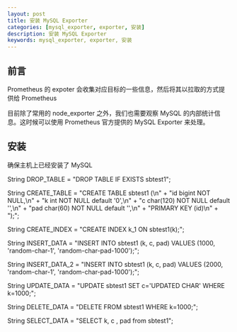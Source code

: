 ```yaml
---
layout: post  
title: 安装 MySQL Exporter  
categories: [mysql_exporter, exporter, 安装]  
description: 安装 MySQL Exporter  
keywords: mysql_exporter, exporter, 安装  
---
```


## 前言
Prometheus 的 expoter 会收集对应目标的一些信息，然后将其以拉取的方式提供给 Prometheus

目前除了常用的 node_exporter 之外，我们也需要观察 MySQL 的内部统计信息。这时候可以使用 Prometheus 官方提供的 MySQL Exporter 来处理。

## 安装
确保主机上已经安装了 MySQL



String DROP_TABLE = "DROP TABLE IF EXISTS sbtest1";

String CREATE_TABLE = "CREATE TABLE sbtest1 (\n" +
            "id bigint NOT NULL,\n" +
            "k int NOT NULL default '0',\n" +
            "c char(120) NOT NULL default '',\n" +
            "pad char(60) NOT NULL default '',\n" +
            "PRIMARY KEY (id)\n" +
            ");";
    
String CREATE_INDEX = "CREATE INDEX k_1 ON sbtest1(k);";
    
String INSERT_DATA = "INSERT INTO sbtest1 (k, c, pad) VALUES (1000, 'random-char-1', 'random-char-pad-1000');";

String INSERT_DATA_2 = "INSERT INTO sbtest1 (k, c, pad) VALUES (2000, 'random-char-1', 'random-char-pad-1000');";
    
String UPDATE_DATA = "UPDATE sbtest1 SET c='UPDATED CHAR' WHERE k=1000;";

String DELETE_DATA = "DELETE FROM sbtest1 WHERE k=1000;";
    
String SELECT_DATA = "SELECT k, c , pad from sbtest1";